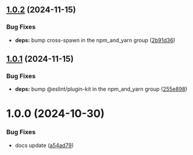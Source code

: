 ## [1.0.2](https://github.com/kamdz/logiqual/compare/v1.0.1...v1.0.2) (2024-11-15)


### Bug Fixes

* **deps:** bump cross-spawn in the npm_and_yarn group ([2b91d36](https://github.com/kamdz/logiqual/commit/2b91d3605adb009bde460845a26f4f203c63510a))

## [1.0.1](https://github.com/kamdz/logiqual/compare/v1.0.0...v1.0.1) (2024-11-15)


### Bug Fixes

* **deps:** bump @eslint/plugin-kit in the npm_and_yarn group ([255e898](https://github.com/kamdz/logiqual/commit/255e8985823b84d664f0b12151d03aa4c3e944c2))

# 1.0.0 (2024-10-30)


### Bug Fixes

* docs update ([a54ad79](https://github.com/kamdz/logiqual/commit/a54ad79f9398c03bf75123959101c654e9eb5c23))
